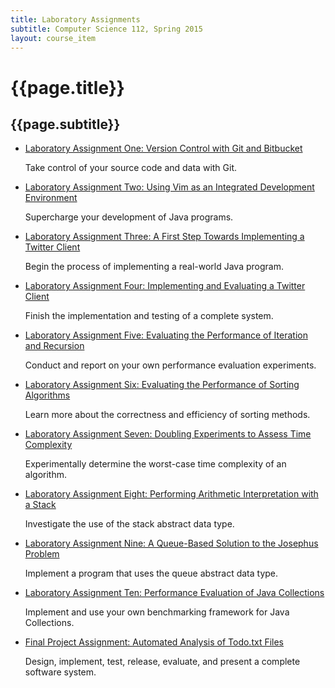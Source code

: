 ```yaml
---
title: Laboratory Assignments
subtitle: Computer Science 112, Spring 2015
layout: course_item
---
```


# {{page.title}}
## {{page.subtitle}}

<ul>

<li><a href="{{site.baseurl}}teaching/cs112S2015/provide/labs/lab1/cs112S2015-lab1.pdf">Laboratory Assignment One: Version Control with Git and Bitbucket</a> <p>Take control of your source code and data with Git.</p>

<li><a href="{{site.baseurl}}teaching/cs112S2015/provide/labs/lab2/cs112S2015-lab2.pdf">Laboratory Assignment Two: Using Vim as an Integrated Development Environment</a> <p>Supercharge your development of Java programs.</p>

<li><a href="{{site.baseurl}}teaching/cs112S2015/provide/labs/lab3/cs112S2015-lab3.pdf">Laboratory Assignment Three: A First Step Towards Implementing a Twitter Client</a> <p>Begin the process of implementing a real-world Java program.</p>

<li><a href="{{site.baseurl}}teaching/cs112S2015/provide/labs/lab4/cs112S2015-lab4.pdf">Laboratory Assignment Four: Implementing and Evaluating a Twitter Client</a> <p>Finish the implementation and testing of a complete system.</p>

<li><a href="{{site.baseurl}}teaching/cs112S2015/provide/labs/lab5/cs112S2015-lab5.pdf">Laboratory Assignment Five: Evaluating the Performance of Iteration and Recursion</a> <p>Conduct and report on your own performance evaluation experiments.</p>

<li><a href="{{site.baseurl}}teaching/cs112S2015/provide/labs/lab6/cs112S2015-lab6.pdf">Laboratory Assignment Six: Evaluating the Performance of Sorting Algorithms</a> <p>Learn more about the correctness and efficiency of sorting methods.</p>

<li><a href="{{site.baseurl}}teaching/cs112S2015/provide/labs/lab7/cs112S2015-lab7.pdf">Laboratory Assignment Seven: Doubling Experiments to Assess Time Complexity</a> <p>Experimentally determine the worst-case time complexity of an algorithm.</p>

<li><a href="{{site.baseurl}}teaching/cs112S2015/provide/labs/lab8/cs112S2015-lab8.pdf">Laboratory Assignment Eight: Performing Arithmetic Interpretation with a Stack</a> <p>Investigate the use of the stack abstract data type.</p>

<li><a href="{{site.baseurl}}teaching/cs112S2015/provide/labs/lab9/cs112S2015-lab9.pdf">Laboratory Assignment Nine: A Queue-Based Solution to the Josephus Problem</a> <p>Implement a program that uses the queue abstract data type.</p>

<li><a href="{{site.baseurl}}teaching/cs112S2015/provide/labs/lab10/cs112S2015-lab10.pdf">Laboratory Assignment Ten: Performance Evaluation of Java Collections</a> <p>Implement and use your own benchmarking framework for Java Collections.</p>

<li><a href="{{site.baseurl}}teaching/cs112S2015/provide/labs/labfp/cs112S2015-fp.pdf">Final Project Assignment: Automated Analysis of Todo.txt Files</a> <p>Design, implement, test, release, evaluate, and present a complete software system.</p>

</ul>
